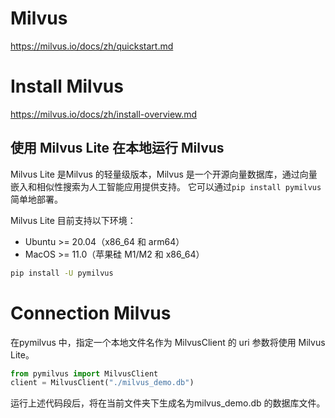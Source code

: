 # Milvus

https://milvus.io/docs/zh/quickstart.md


# Install Milvus

https://milvus.io/docs/zh/install-overview.md

## 使用 Milvus Lite 在本地运行 Milvus
Milvus Lite 是Milvus 的轻量级版本，Milvus 是一个开源向量数据库，通过向量嵌入和相似性搜索为人工智能应用提供支持。
它可以通过`pip install pymilvus` 简单地部署。

Milvus Lite 目前支持以下环境：

- Ubuntu >= 20.04（x86_64 和 arm64）
- MacOS >= 11.0（苹果硅 M1/M2 和 x86_64）

```bash
pip install -U pymilvus
```

# Connection Milvus
在pymilvus 中，指定一个本地文件名作为 MilvusClient 的 uri 参数将使用 Milvus Lite。


```python
from pymilvus import MilvusClient
client = MilvusClient("./milvus_demo.db")
```
运行上述代码段后，将在当前文件夹下生成名为milvus_demo.db 的数据库文件。